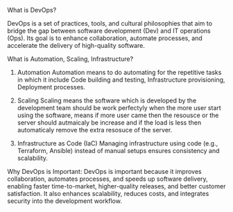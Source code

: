 What is DevOps?

DevOps is a set of practices, tools, and cultural philosophies that aim to bridge the gap between software development (Dev) and IT operations (Ops). Its goal is to enhance collaboration, automate processes, and accelerate the delivery of high-quality software.

What is Automation, Scaling, Infrastructure?

1. Automation
    Automation means to do automating for the repetitive tasks in which it include Code building and testing, Infrastructure provisioning, Deployment processes.

2. Scaling
    Scaling means the software which is developed by the development team should be work perfectyly when the more user start using the software, means if more user came then the resousce or the server should autmaicaly be increase and if the load is less then automaticaly remove the extra resosuce of the server.
    

3. Infrastructure as Code (IaC)
    Managing infrastructure using code (e.g., Terraform, Ansible) instead of manual setups ensures consistency and scalability.

Why DevOps is Important:
 DevOps is important because it improves collaboration, automates processes, and speeds up software delivery, enabling faster time-to-market, higher-quality releases, and better customer satisfaction. It also enhances scalability, reduces costs, and integrates security into the development workflow.


